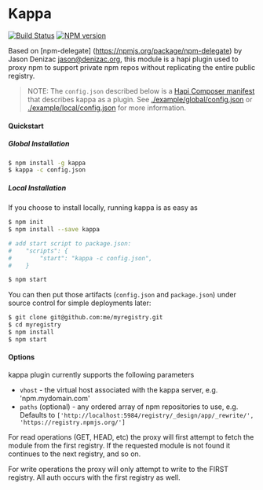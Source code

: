 Kappa
======

[![Build Status](https://travis-ci.org/paypal/kappa.png)](https://travis-ci.org/paypal/kappa)
[![NPM version](https://badge.fury.io/js/kappa.png)](http://badge.fury.io/js/kappa)

Based on [npm-delegate] (https://npmjs.org/package/npm-delegate) by Jason Denizac <jason@denizac.org>, this module
is a hapi plugin used to proxy npm to support private npm repos without replicating the entire public registry.

> NOTE: The `config.json` described below is a [Hapi Composer manifest](http://spumko.github.io/resource/api/#hapi-composer)
that describes kappa as a plugin. See [./example/global/config.json](example/global/config.json) or
[./example/local/config.json](example/local/config.json) for more information.

#### Quickstart

##### Global Installation
```bash
$ npm install -g kappa
$ kappa -c config.json
```

##### Local Installation
If you choose to install locally, running kappa is as easy as
```bash
$ npm init
$ npm install --save kappa

# add start script to package.json:
#    "scripts": {
#        "start": "kappa -c config.json",
#    }

$ npm start
```

You can then put those artifacts (`config.json` and `package.json`) under source control for simple deployments later:
```bash
$ git clone git@github.com:me/myregistry.git
$ cd myregistry
$ npm install
$ npm start
```

#### Options
kappa plugin currently supports the following parameters

- `vhost` - the virtual host associated with the kappa server, e.g. 'npm.mydomain.com'
- `paths` (optional) - any ordered array of npm repositories to use, e.g. Defaults to `['http://localhost:5984/registry/_design/app/_rewrite/', 'https://registry.npmjs.org/']`

For read operations (GET, HEAD, etc) the proxy will first attempt to fetch the module from the first registry.
If the requested module is not found it continues to the next registry, and so on.

For write operations the proxy will only attempt to write to the FIRST registry. All auth occurs with the first registry as well.
